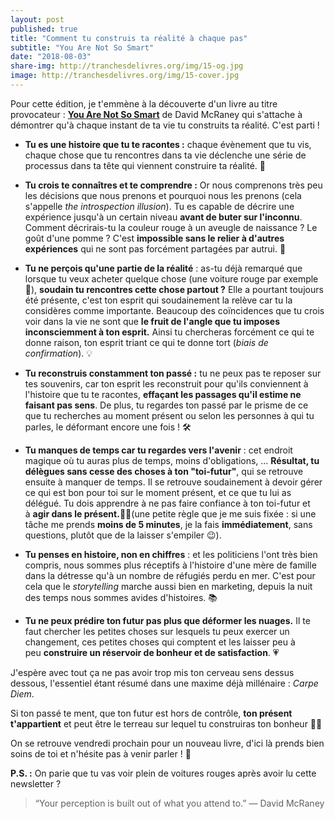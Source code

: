 ```yaml
---
layout: post
published: true
title: "Comment tu construis ta réalité à chaque pas"
subtitle: "You Are Not So Smart"
date: "2018-08-03"
share-img: http://tranchesdelivres.org/img/15-og.jpg
image: http://tranchesdelivres.org/img/15-cover.jpg
---
```

Pour cette édition, je t'emmène à la découverte d'un livre au titre provocateur : **[You Are Not So Smart](https://amzn.to/2LIAmkh)** de David McRaney qui s'attache à démontrer qu'à chaque instant de ta vie tu construits ta réalité. C'est parti !

- **Tu es une histoire que tu te racontes :** chaque évènement que tu vis, chaque chose que tu rencontres dans ta vie déclenche une série de processus dans ta tête qui viennent construire ta réalité. 💭  

- **Tu crois te connaîtres et te comprendre :** Or nous comprenons très peu les décisions que nous prenons et pourquoi nous les prenons (cela s'appelle _the introspection illusion_). Tu es capable de décrire une expérience jusqu'à un certain niveau **avant de buter sur l'inconnu**. Comment décrirais-tu la couleur rouge à un aveugle de naissance ? Le goût d'une pomme ? C'est **impossible sans le relier à d'autres expériences** qui ne sont pas forcément partagées par autrui. 🍏  

- **Tu ne perçois qu'une partie de la réalité** : as-tu déjà remarqué que lorsque tu veux acheter quelque chose (une voiture rouge par exemple 🚗), **soudain tu rencontres cette chose partout ?** Elle a pourtant toujours été présente, c'est ton esprit qui soudainement la relève car tu la considères comme importante. Beaucoup des coïncidences que tu crois voir dans la vie ne sont que **le fruit de l'angle que tu imposes inconsciemment à ton esprit.** Ainsi tu chercheras forcément ce qui te donne raison, ton esprit triant ce qui te donne tort (_biais de confirmation_). 💡  

- **Tu reconstruis constamment ton passé :** tu ne peux pas te reposer sur tes souvenirs, car ton esprit les reconstruit pour qu'ils conviennent à l'histoire que tu te racontes, **effaçant les passages qu'il estime ne faisant pas sens**. De plus, tu regardes ton passé par le prisme de ce que tu recherches au moment présent ou selon les personnes à qui tu parles, le déformant encore une fois ! 🛠  

- **Tu manques de temps car tu regardes vers l'avenir** : cet endroit magique où tu auras plus de temps, moins d'obligations, ... **Résultat, tu délègues sans cesse des choses à ton "toi-futur"**, qui se retrouve ensuite à manquer de temps. Il se retrouve soudainement à devoir gérer ce qui est bon pour toi sur le moment présent, et ce que tu lui as délégué. Tu dois apprendre à ne pas faire confiance à ton toi-futur et à **agir dans le présent.**💪🏻(une petite règle que je me suis fixée : si une tâche me prends **moins de 5 minutes**, je la fais **immédiatement**, sans questions, plutôt que de la laisser s'empiler 😉).  

- **Tu penses en histoire, non en chiffres** : et les politiciens l'ont très bien compris, nous sommes plus réceptifs à l'histoire d'une mère de famille dans la détresse qu'à un nombre de réfugiés perdu en mer. C'est pour cela que le _storytelling_ marche aussi bien en marketing, depuis la nuit des temps nous sommes avides d'histoires. 📚  

- **Tu ne peux prédire ton futur pas plus que déformer les nuages.** Il te faut chercher les petites choses sur lesquels tu peux exercer un changement, ces petites choses qui comptent et les laisser peu à peu **construire un réservoir de bonheur et de satisfaction**. 💗

J'espère avec tout ça ne pas avoir trop mis ton cerveau sens dessus dessous, l'essentiel étant résumé dans une maxime déjà millénaire : _Carpe Diem_. 

Si ton passé te ment, que ton futur est hors de contrôle, **ton présent t'appartient** et peut être le terreau sur lequel tu construiras ton bonheur 🙏🏻

On se retrouve vendredi prochain pour un nouveau livre, d'ici là prends bien soins de toi et n'hésite pas à venir parler ! 💌

**P.S. :** On parie que tu vas voir plein de voitures rouges après avoir lu cette newsletter ?

>“Your perception is built out of what you attend to.”&nbsp;—&nbsp;David McRaney
